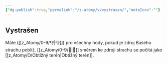 ```yaml
---
{"dg-publish":true,"permalink":"/z-atomy/v/vystrasen/","noteIcon":""}
---
```


## Vystrašen 
Máte ([[z_Atomy/0-9/👎\|👎]]) pro všechny hody, pokud je zdroj Bašeho strachu poblíž. [[z_Atomy/0-9/🥾\|🥾]] směrem ke zdroji strachu se počítá jako [[z_Atomy/O/Obtížný terén\|Obtížný terén]].